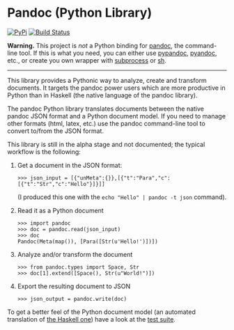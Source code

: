 

Pandoc (Python Library)
================================================================================

[![PyPi](https://img.shields.io/pypi/v/pandoc.svg)](https://pypi.python.org/pypi/pandoc)
 [![Build Status](https://travis-ci.org/boisgera/pandoc.svg?branch=master)](https://travis-ci.org/boisgera/pandoc)

**Warning.**
This project is *not* a Python binding for [pandoc], the command-line tool. 
If this is what you need, you can either use [pypandoc], [pyandoc], etc.,
or create you own wrapper with [subprocess] or [sh].

[pandoc]: http://pandoc.org/
[pypandoc]: https://pypi.python.org/pypi/pypandoc/
[pyandoc]: https://github.com/kennethreitz/pyandoc
[sh]: https://amoffat.github.io/sh/
[subprocess]: https://docs.python.org/2/library/subprocess.html

-----

This library provides a Pythonic way to analyze, create and 
transform documents.
It targets the pandoc power users which are more productive
in Python than in Haskell (the native language of the pandoc library).

The pandoc Python library translates documents between the native 
pandoc JSON format and a Python document model. 
If you need to manage other formats (html, latex, etc.) use the 
pandoc command-line tool to convert to/from the JSON format.

This library is still in the alpha stage and not documented;
the typical workflow is the following:

 1. Get a document in the JSON format:

        >>> json_input = [{"unMeta":{}},[{"t":"Para","c":[{"t":"Str","c":"Hello"}]}]]

    (I produced this one with the `echo "Hello" | pandoc -t json` command).

 2. Read it as a Python document

        >>> import pandoc
        >>> doc = pandoc.read(json_input)
        >>> doc
        Pandoc(Meta(map()), [Para([Str(u'Hello!')])])

 3. Analyze and/or transform the document

        >>> from pandoc.types import Space, Str
        >>> doc[1].extend([Space(), Str(u"World!")])

 4. Export the resulting document to JSON

        >>> json_output = pandoc.write(doc)

To get a better feel of the Python document model
(an automated translation of [the Haskell one][Text.Pandoc.Definition])
have a look at the [test suite][].

[Text.Pandoc.Definition]: https://hackage.haskell.org/package/pandoc-types-1.16.1/docs/Text-Pandoc-Definition.html 
[test suite]: https://github.com/boisgera/pandoc/blob/master/pandoc/tests.md


<!--

Common Code
--------------------------------------------------------------------------------

For all examples, we use the following imports

    import json
    import sys
    import pandoc
    from pandoc.types import *

and the following depth-first document iterator: 

    def iter(elt, enter=None, exit=None):
        yield elt
        if enter is not None:
            enter(elt)
        if isinstance(elt, dict):
            elt = elt.items()
        if hasattr(elt, "__iter__"): # exclude strings
            for child in elt:
                 for subelt in iter(child, enter, exit):
                     yield subelt
        if exit is not None:
            exit(elt)


Mathematics
--------------------------------------------------------------------------------

Define the file `math.py` to count the number of math items in documents:

    def find_math(doc):
        return [elt for elt in iter(doc) if type(elt) is Math]
        
    if __name__ == "__main__":
        doc = pandoc.read(json.load(sys.stdin))
        print "math:", len(find_math(doc)), "items."

Then, use it on the (markdown) document `doc.txt`:

    $ pandoc -t json doc.txt | python math.py


Implicit Sections
--------------------------------------------------------------------------------

I like to use bold text at the beginning of a paragraph to denote the existence 
of a low-level section. 
This pattern can be detected and the sections automatically explicited.

Define a `sections.py` file ; then, use the hooks defined in the depth-first
iterator factory to provide the full path from the root to the element at 
each step:

    def iter_path(elt):
        parents = []
        def enter(elt_):
            parents.append(elt_)
        def exit(elt_):
            parents.pop()
        for elt_ in iter(elt, enter, exit):
            yield parents + [elt_]

Leverage this new iterator to find the parent of an element:

    def find_parent(doc, elt):
        for path in iter_path(doc):
            elt_ = path[-1]
            parent = path[-2] if len(path) >= 2 else None
            if elt is elt_:
                 return parent

To detect a paragraph that is an implicit section, define:

    def match_implicit_section(elt):
        if type(elt) is Para:
            content = elt[0]
            if len(content) >= 1 and type(content[0]) is Strong:
                return True
        return False

The transformation itself:

    def explicit_sections(doc, level=6):
        for para in filter(match_implicit_section, iter(doc)):
            blocks = find_parent(doc, para)
            content = para[0].pop(0)[0]
            if len(para[0]) >= 1 and para[0][0] == Space():
                para[0].pop(0)
            index = blocks.index(para)
            header = Header(level, ("", [], []), content)
            blocks.insert(index, header)
        return doc

Finally, provide the command-line API with

    if __name__ == "__main__":
        doc = pandoc.read(json.load(sys.stdin))
        doc = explicit_sections(doc)
        print json.dumps(pandoc.write(doc))

and use it like that:

    $ pandoc -t json doc.txt | \
    > python sections.py | \
    > pandoc -f json -o doc2.txt

-->

